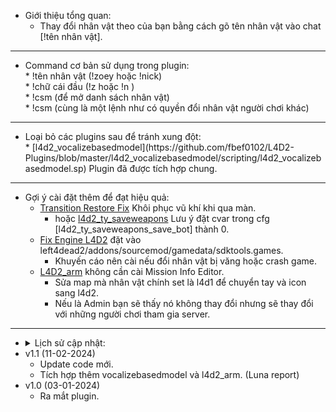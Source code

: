 * Giới thiệu tổng quan:<br/>
	* Thay đổi nhân vật theo của bạn bằng cách gõ tên nhân vật vào chat [!tên nhân vật].
- - - -
* <summary>Command cơ bản sử dụng trong plugin:</summary>
	* !tên nhân vật (!zoey hoặc !nick)<br/>
	* !chữ cái đầu (!z hoặc !n )<br/>
	* !csm (để mở danh sách nhân vật)<br/>
	* !csm (cùng là một lệnh như có quyền đổi nhân vật người chơi khác)<br/>
- - - -
* <summary>Loại bỏ các plugins sau để tránh xung đột:</summary>
	* [l4d2_vocalizebasedmodel](https://github.com/fbef0102/L4D2-Plugins/blob/master/l4d2_vocalizebasedmodel/scripting/l4d2_vocalizebasedmodel.sp) Plugin đã được tích hợp chung.
- - - -
* Gợi ý cài đặt thêm để đạt hiệu quả:
	* [Transition Restore Fix](https://forums.alliedmods.net/showthread.php?t=336287) Khôi phục vũ khí khi qua màn.<br/>
		- hoặc [l4d2_ty_saveweapons](https://github.com/fbef0102/L4D2-Plugins/blob/master/l4d2_ty_saveweapons/scripting/l4d2_ty_saveweapons.sp) Lưu ý đặt cvar trong cfg [l4d2_ty_saveweapons_save_bot] thành 0.<br/>
	* [Fix Engine L4D2](https://forums.alliedmods.net/showpost.php?p=2817483&postcount=1847) đặt vào left4dead2/addons/sourcemod/gamedata/sdktools.games.<br/>
		- Khuyến cáo nên cài nếu đổi nhân vật bị văng hoặc crash game.<br/>
	* [L4D2_arm](https://forums.alliedmods.net/showthread.php?t=345947) không cần cài Mission Info Editor.<br/>
		- Sửa map mà nhân vật chính set là l4d1 để chuyển tay và icon sang l4d2.<br/>
		- Nếu là Admin bạn sẽ thấy nó không thay đổi nhưng sẽ thay đổi với những người chơi tham gia server.<br/>
- - - -
* <details><summary>Lịch sử cập nhật:</summary>
* v1.1 (11-02-2024)<br/>
	- Update code mới.<br/>
	- Tích hợp thêm vocalizebasedmodel và l4d2_arm. (Luna report)<br/>	
* v1.0 (03-01-2024)<br/>
	- Ra mắt plugin.<br/>
</details>
